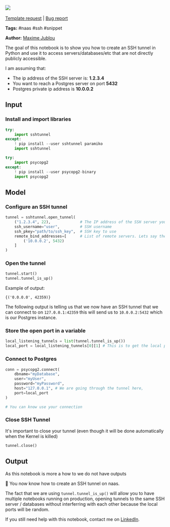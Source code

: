 <a href="https://app.naas.ai/user-redirect/naas/downloader?url=https://raw.githubusercontent.com/jupyter-naas/awesome-notebooks/master/Naas/Naas_Use_SSH_tunnel_to_reach_network_protected_resources.ipynb" target="_parent"><img src="https://naasai-public.s3.eu-west-3.amazonaws.com/open_in_naas.svg"/></a><br><br><a href="https://github.com/jupyter-naas/awesome-notebooks/issues/new?assignees=&labels=&template=template-request.md&title=Tool+-+Action+of+the+notebook+">Template request</a> | <a href="https://github.com/jupyter-naas/awesome-notebooks/issues/new?assignees=&labels=bug&template=bug_report.md&title=Naas+-+Use+SSH+tunnel+to+reach+network+protected+resources:+Error+short+description">Bug report</a>

**Tags:** #naas #ssh #snippet

**Author:** [Maxime Jublou](https://www.linkedin.com/in/maximejublou)

The goal of this notebook is to show you how to create an SSH tunnel in Python and use it to access servers/databases/etc that are not directly publicly accessible.

I am assuming that:
- The ip address of the SSH server is: **1.2.3.4**
- You want to reach a Postgres server on port **5432**
- Postgres private ip address is **10.0.0.2**

## Input

### Install and import libraries


```python
try:
    import sshtunnel
except:
    ! pip install --user sshtunnel paramiko
    import sshtunnel

try:
    import psycopg2
except:
    ! pip install --user psycopg2-binary
    import psycopg2
```

## Model

### Configure an SSH tunnel


```python
tunnel = sshtunnel.open_tunnel(
    ("1.2.3.4", 22),             # The IP address of the SSH server you want to connect to.
    ssh_username="user",         # SSH username
    ssh_pkey="path/to/ssh_key",  # SSH key to use
    remote_bind_addresses=[      # List of remote servers. Lets say the database you
        ('10.0.0.2', 5432)
    ]
)
```

### Open the tunnel


```python
tunnel.start()
tunnel.tunnel_is_up()
```

Example of output:

```
{('0.0.0.0', 42359)}
```

The following output is telling us that we now have an SSH tunnel that we can connect to on `127.0.0.1:42359` this will send us to `10.0.0.2:5432` which is our Postgres instance.



### Store the open port in a variable


```python
local_listening_tunnels = list(tunnel.tunnel_is_up())
local_port = local_listening_tunnels[0][1] # This is to get the local port.
```

### Connect to Postgres


```python
conn = psycopg2.connect(
    dbname="myDatabase",
    user="myUser",
    password="myPassword",
    host="127.0.0.1", # We are going through the tunnel here,
    port=local_port
)

# You can know use your connection
```

### Close SSH Tunnel

It's important to close your tunnel (even though it will be done automatically when the Kernel is killed)


```python
tunnel.close()
```

## Output

As this notebook is more a how to we do not have outputs

🎉 You now know how to create an SSH tunnel on naas.

The fact that we are using `tunnel.tunnel_is_up()` will allow you to have multiple notebooks running on production, opening tunnels to the same SSH server / databases without interferring with each other because the local ports will be random.

If you still need help with this notebook, contact me on [LinkedIn](https://www.linkedin.com/in/maximejublou).
